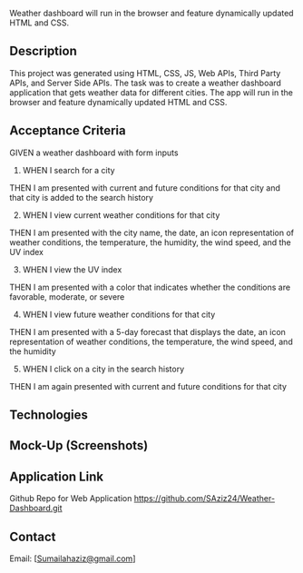 Weather dashboard will run in the browser and feature dynamically updated HTML and CSS.

## Description
This project was generated using HTML, CSS, JS, Web APIs, Third Party APIs, and Server Side APIs. The task was to create a weather dashboard application that gets weather data for different cities. The app will run in the browser and feature dynamically updated HTML and CSS. 

## Acceptance Criteria
GIVEN a weather dashboard with form inputs
1. WHEN I search for a city

THEN I am presented with current and future conditions for that city and that city is added to the search history

2. WHEN I view current weather conditions for that city

THEN I am presented with the city name, the date, an icon representation of weather conditions, the temperature, the humidity, the wind speed, and the UV index

3. WHEN I view the UV index

THEN I am presented with a color that indicates whether the conditions are favorable, moderate, or severe

4. WHEN I view future weather conditions for that city

THEN I am presented with a 5-day forecast that displays the date, an icon representation of weather conditions, the temperature, the wind speed, and the humidity

5. WHEN I click on a city in the search history

THEN I am again presented with current and future conditions for that city

## Technologies 
## Mock-Up (Screenshots)

## Application Link

Github Repo for Web Application 
https://github.com/SAziz24/Weather-Dashboard.git
## Contact
Email: [Sumailahaziz@gmail.com]